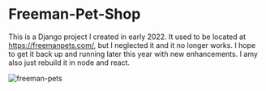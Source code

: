 # Freeman-Pet-Shop

This is a Django project I created in early 2022. It used to be located at https://freemanpets.com/, but I neglected it and it no longer works. I hope to get it back up and running later this year with new enhancements. I amy also just rebuild it in node and react. 

![freeman-pets](https://github.com/jsmccarver/Freeman-Pet-Shop/assets/65602997/2c974eae-e7d3-44e7-835f-1ddffdc09ef0)
